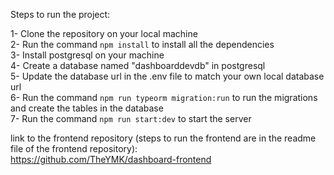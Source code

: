 Steps to run the project:

1- Clone the repository on your local machine <br/>
2- Run the command `npm install` to install all the dependencies <br/>
3- Install postgresql on your machine <br/>
4- Create a database named "dashboarddevdb" in postgresql <br/>
5- Update the database url in the .env file to match your own local database url <br/>
6- Run the command `npm run typeorm migration:run` to run the migrations and create the tables in the database <br/>
7- Run the command `npm run start:dev` to start the server <br/>

link to the frontend repository (steps to run the frontend are in the readme file of the frontend repository): <br/>
https://github.com/TheYMK/dashboard-frontend
